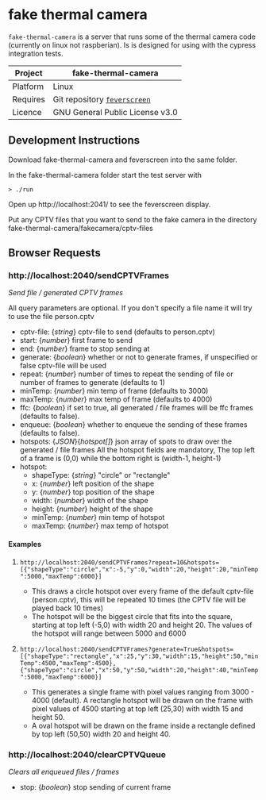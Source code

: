 # fake thermal camera

`fake-thermal-camera` is a server that runs some of the thermal camera code (currently on linux not raspberian).   Is is designed for using with the cypress integration tests.

Project | fake-thermal-camera
---|---
Platform | Linux
Requires | Git repository [`feverscreen`](https://github.com/feverscreen/feverscreen)
Licence | GNU General Public License v3.0

## Development Instructions

Download fake-thermal-camera and feverscreen into the same folder.

In the fake-thermal-camera folder start the test server with
```
> ./run
```

Open up http://localhost:2041/ to see the feverscreen display.

Put any CPTV files that you want to send to the fake camera in the directory fake-thermal-camera/fakecamera/cptv-files

## Browser Requests

### http://localhost:2040/sendCPTVFrames
*Send file / generated CPTV frames*

All query parameters are optional.  If you don't specify a file name it will try to use the file person.cptv

- cptv-file: {*string*} cptv-file to send (defaults to person.cptv)
- start: {*number*} first frame to send
- end: {*number*} frame to stop sending at
- generate: {*boolean*} whether or not to generate frames, if unspecified or false cptv-file will be used
- repeat: {*number*} number of times to repeat the sending of file or number of frames to generate (defaults to 1)
- minTemp: {*number*} min temp of frame (defaults to 3000)
- maxTemp: {*number*} max temp of frame (defaults to 4000)
- ffc: {*boolean*} if set to true, all generated / file frames will be ffc frames (defaults to false).
- enqueue: {*boolean*} whether to enqueue the sending of these frames (defaults to false).
- hotspots: {*JSON*}{*hotspot[]*} json array of spots to draw over the generated / file frames 
All the hotspot fields are mandatory, The top left of a frame is (0,0) while the bottom right is (width-1, height-1)
- hotspot:
    - shapeType: {*string*} "circle" or "rectangle"
    - x: {*number*} left position of the shape
    - y: {*number*} top position of the shape
    - width: {*number*} width of the shape 
    - height: {*number*} height of the shape
    - minTemp: {*number*} min temp of hotspot
    - maxTemp: {*number*} max temp of hotspot

#### Examples
1. `http://localhost:2040/sendCPTVFrames?repeat=10&hotspots=[{"shapeType":"circle","x":-5,"y":0,"width":20,"height":20,"minTemp":5000,"maxTemp":6000}]`
    - This draws a circle hotspot over every frame of the default cptv-file (person.cptv), this will be repeated 10 times (the CPTV file will be played back 10 times)
    - The hotspot will be the biggest circle that fits into the square, starting at top left (-5,0) with width 20 and height 20. The values of the hotspot will range between 5000 and 6000 

1. `http://localhost:2040/sendCPTVFrames?generate=True&hotspots=[{"shapeType":"rectangle","x":25,"y":30,"width":15,"height":50,"minTemp":4500,"maxTemp":4500}, {"shapeType":"circle","x":50,"y":50,"width":20,"height":40,"minTemp":5000,"maxTemp":6000}]`
    - This generates a single frame with pixel values ranging from 3000 - 4000 (default). A rectangle hotspot will be drawn on the frame with pixel values of 4500 starting at top left (25,30) with width 15 and height 50.
    - A oval hotspot will be drawn on the frame inside a rectangle defined by top left (50,50) width 20 and height 40.

### http://localhost:2040/clearCPTVQueue
*Clears all enqueued files / frames*
- stop: {*boolean*} stop sending of current frame

